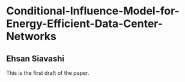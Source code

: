 # Conditional-Influence-Model-for-Energy-Efficient-Data-Center-Networks

## Ehsan Siavashi

This is the first draft of the paper.
